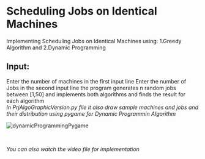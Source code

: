 # Scheduling Jobs on Identical Machines
Implementing Scheduling Jobs on Identical Machines using: 1.Greedy Algorithm and 2.Dynamic Programming

## Input:
  Enter the number of machines in the first input line
  Enter the number of Jobs in the second input line
the program generates n random jobs between [1,50] and implements both algorithms and finds the result for each algorithm
<br />
*In PrjAlgoGraphicVersion.py file it also draw sample machines and jobs and their distribution using pygame for Dynamic Programmin Algorithm*
 
 
![dynamicProgrammingPygame](https://user-images.githubusercontent.com/45942833/122632558-b6a21e00-d0e8-11eb-90fe-4efa357b8908.jpg)
 
 
 
 
<br />

*You can also watch the video file for implementation*
